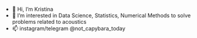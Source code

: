 - 👋 Hi, I’m Kristina
- 👀 I’m interested in Data Science, Statistics, Numerical Methods to solve problems related to acoustics 
- 📫  instagram/telegram @not_capybara_today

